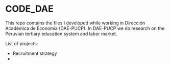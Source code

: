 # CODE_DAE
This repo contains the files I developed while working in Dirección Académica de Economía (DAE-PUCP). In DAE-PUCP we do research on the Peruvian tertiary education system and labor market. 

List of projects:
* Recruitment strategy
* 
